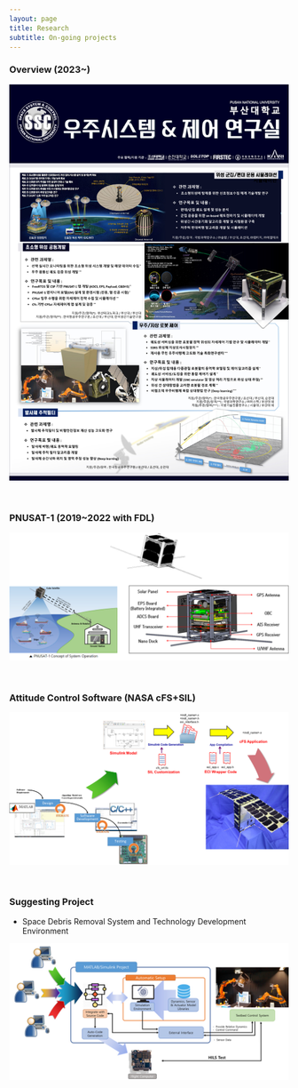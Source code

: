 ```yaml
---
layout: page
title: Research
subtitle: On-going projects
---
```



### Overview (2023~)  
![Ongoing0](/assets/img/Ongoing0.jpg)

<br>

### PNUSAT-1 (2019~2022 with FDL)  
![Ongoing1](/assets/img/Ongoing1.jpg)

<br>

### Attitude Control Software (NASA cFS+SIL)
![Ongoing2](/assets/img/Ongoing2.jpg)

<br>

### Suggesting Project
- Space Debris Removal System and Technology Development Environment

![Ongoing3](/assets/img/Ongoing3.jpg)
